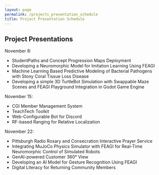 ```yaml
---
layout: page
permalink: /projects_presentation_schedule
title: Project Presentation Schedule
---
```


## Project Presentations

November 8:
- StudentPaths and Concept Progression Maps Deployment 
- Developing a Neuromorphic Model for Imitation Learning Using FEAGI 
- Machine Learning Based Predictive Modeling of Bacterial Pathogens with Stony Coral Tissue Loss Disease
- Developing a simple 3D TurtleBot Simulation with Swappable Maze Scenes and FEAGI Playground Integration in Godot Game Engine 

November 15:
- CGI Member Management System 
- TeachTech Toolkit 
- Web-Configurable Bot for Discord 
- RF-based Ranging for Relative Localization 

November 22:
- Pittsburgh Radio Rosary and Consecration Interactive Prayer Service 
- Integrating MuJoCo Physics Simulator with FEAGI for Real-Time Neuromorphic Control of Simulated Robots 
- GenAI-powered Customer 360° View 
- Developing an AI Model for Gesture Recognition Using FEAGI 
- Digital Literacy for Returning Community Members 
